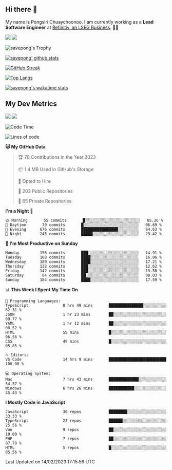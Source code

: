 ## Hi there 👋

My name is Pongsiri Chuaychoonoo. I am currently working as a **Lead Software Engineer** at [Refinitiv, an LSEG Business](https://www.refinitiv.com). 👨‍💻

[<img src="https://img.shields.io/badge/savepong.com-%230077B5.svg?&style=for-the-badge&color=81e6d9" />](https://savepong.com)
[<img src="https://img.shields.io/badge/linkedin-%230077B5.svg?&style=for-the-badge&logo=linkedin&logoColor=white" />](https://www.linkedin.com/in/savepong)

![savepong's Trophy](https://github-profile-trophy.vercel.app/?username=savepong&theme=flat&rank=SECRET,SSS,SS,S,AAA,AA,A&margin-w=15&no-bg=true&no-frame=true)

[![savepong' github stats](https://github-readme-stats.vercel.app/api?username=savepong&show_icons=true&count_private=true&theme=gotham&hide_border=true&bg_color=00000000&text_color=768390FF)](https://savepong.com/posts/stats)

[![GitHub Streak](https://github-readme-streak-stats.herokuapp.com?user=savepong&theme=gotham&hide_border=true&background=00000000&dates=768390FF)](https://savepong.com/posts/stats)

[![Top Langs](https://github-readme-stats.vercel.app/api/top-langs/?username=savepong&layout=compact&langs_count=10&theme=gotham&hide_border=true&bg_color=00000000&text_color=768390FF)](https://savepong.com/posts/stats)

[![savepong's wakatime stats](https://github-readme-stats.vercel.app/api/wakatime?username=@savepong&layout=default&theme=gotham&hide_border=true&bg_color=00000000&text_color=768390FF)](https://savepong.com/posts/stats)

## My Dev Metrics

[![](https://komarev.com/ghpvc/?username=savepong&color=blue&label=Profile%20Views)](https://github.com/savepong)
[![](https://img.shields.io/github/followers/savepong?label=GitHub%20Followers)](https://github.com/savepong)

<!--START_SECTION:waka-->
![Code Time](http://img.shields.io/badge/Code%20Time-1%2C162%20hrs%2058%20mins-blue)

![Lines of code](https://img.shields.io/badge/From%20Hello%20World%20I%27ve%20Written-4%20Million%20lines%20of%20code-blue)

**🐱 My GitHub Data** 

> 🏆 78 Contributions in the Year 2023
 > 
> 📦 1.4 MB Used in GitHub's Storage 
 > 
> 💼 Opted to Hire
 > 
> 📜 203 Public Repositories 
 > 
> 🔑 65 Private Repositories  
 > 
**I'm a Night 🦉** 

```text
🌞 Morning       55 commits       █░░░░░░░░░░░░░░░░░░░░░░░░   05.26 % 
🌆 Daytime       70 commits       █░░░░░░░░░░░░░░░░░░░░░░░░   06.69 % 
🌃 Evening      676 commits       ████████████████░░░░░░░░░   64.63 % 
🌙 Night        245 commits       █████░░░░░░░░░░░░░░░░░░░░   23.42 % 

```
📅 **I'm Most Productive on Sunday** 

```text
Monday         156 commits       ███░░░░░░░░░░░░░░░░░░░░░░   14.91 % 
Tuesday        168 commits       ████░░░░░░░░░░░░░░░░░░░░░   16.06 % 
Wednesday      180 commits       ████░░░░░░░░░░░░░░░░░░░░░   17.21 % 
Thursday       132 commits       ███░░░░░░░░░░░░░░░░░░░░░░   12.62 % 
Friday         142 commits       ███░░░░░░░░░░░░░░░░░░░░░░   13.58 % 
Saturday        84 commits       ██░░░░░░░░░░░░░░░░░░░░░░░   08.03 % 
Sunday         184 commits       ████░░░░░░░░░░░░░░░░░░░░░   17.59 % 

```


📊 **This Week I Spent My Time On** 

```text
💬 Programming Languages: 
TypeScript               8 hrs 49 mins       ███████████████░░░░░░░░░░   62.31 % 
JSON                     1 hr 23 mins        ██░░░░░░░░░░░░░░░░░░░░░░░   09.77 % 
YAML                     1 hr 12 mins        ██░░░░░░░░░░░░░░░░░░░░░░░   08.52 % 
HTML                     55 mins             █░░░░░░░░░░░░░░░░░░░░░░░░   06.56 % 
CSS                      49 mins             █░░░░░░░░░░░░░░░░░░░░░░░░   05.85 % 

🔥 Editors: 
VS Code                  14 hrs 9 mins       █████████████████████████   100.00 % 

💻 Operating System: 
Mac                      7 hrs 43 mins       █████████████░░░░░░░░░░░░   54.57 % 
Windows                  6 hrs 26 mins       ███████████░░░░░░░░░░░░░░   45.43 % 

```

**I Mostly Code in JavaScript** 

```text
JavaScript               30 repos            ████████░░░░░░░░░░░░░░░░░   33.33 % 
TypeScript               23 repos            ██████░░░░░░░░░░░░░░░░░░░   25.56 % 
Vue                      9 repos             ██░░░░░░░░░░░░░░░░░░░░░░░   10.00 % 
PHP                      7 repos             ██░░░░░░░░░░░░░░░░░░░░░░░   07.78 % 
HTML                     5 repos             █░░░░░░░░░░░░░░░░░░░░░░░░   05.56 % 

```



 Last Updated on 14/02/2023 17:15:56 UTC
<!--END_SECTION:waka-->

<!--
**savepong/savepong** is a ✨ _special_ ✨ repository because its `README.md` (this file) appears on your GitHub profile.

Here are some ideas to get you started:

- 🔭 I’m currently working on WebComponents and TypeScript.
- 🌱 I’m currently learning ...
- 👯 I’m looking to collaborate on ...
- 🤔 I’m looking for help with ...
- 💬 Ask me about ...
- 📫 How to reach me: ...
- 😄 Pronouns: ...
- ⚡ Fun fact: ...
-->

